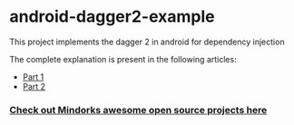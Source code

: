 # android-dagger2-example
This project implements the dagger 2 in android for dependency injection

The complete explanation is present in the following articles:
- [Part 1](https://blog.mindorks.com/introduction-to-dagger-2-using-dependency-injection-in-android-part-1-223289c2a01b)
- [Part 2](https://blog.mindorks.com/introduction-to-dagger-2-using-dependency-injection-in-android-part-2-b55857911bcd)

### [Check out Mindorks awesome open source projects here](https://mindorks.com/open-source-projects)
